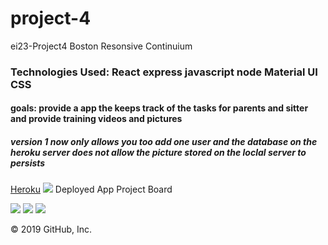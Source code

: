 # project-4
ei23-Project4
Boston Resonsive Continuium
<h3>Technologies Used: React express javascript node Material UI CSS</h3>

<h4>goals: provide a app the keeps track of the tasks for parents and sitter and provide training videos and pictures</h4>
<h5>version 1 now only allows you too add one user and the database on the heroku server does not allow the picture stored on the loclal server to persists</h5>

<a href ="https://immense-forest-65187.herokuapp.com/">Heroku</a>
<img src =" https://user-images.githubusercontent.com/4977418/67112079-67ce1380-f1a4-11e9-83d4-ced884fb57d2.png"/>
Deployed App Project Board 

<img src ="https://user-images.githubusercontent.com/4977418/67112079-67ce1380-f1a4-11e9-83d4-ced884fb57d2.png"/>
<img src = "https://user-images.githubusercontent.com/4977418/67112118-7caaa700-f1a4-11e9-995b-19243d9df115.png"/>

<img src = "https://user-images.githubusercontent.com/4977418/67112131-83d1b500-f1a4-11e9-8ea7-fb5492b79e18.png"/>







© 2019 GitHub, Inc.
